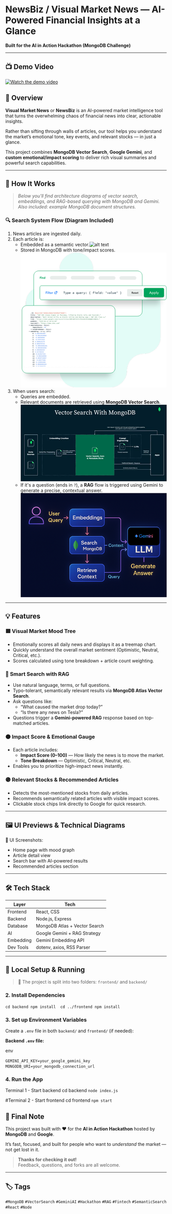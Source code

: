 
# NewsBiz / Visual Market News — AI-Powered Financial Insights at a Glance

**Built for the AI in Action Hackathon (MongoDB Challenge)**

---
## 📺 Demo Video

[![Watch the demo video](https://img.youtube.com/vi/bXBpQvJW99Q/maxresdefault.jpg)](https://www.youtube.com/watch?v=bXBpQvJW99Q)


## 📌 Overview

**Visual Market News** or  **NewsBiz** is an AI-powered market intelligence tool that turns the overwhelming chaos of financial news into clear, actionable insights.

Rather than sifting through walls of articles, our tool helps you understand the market’s emotional tone, key events, and relevant stocks — in just a glance.

This project combines **MongoDB Vector Search**, **Google Gemini**, and **custom emotional/impact scoring** to deliver rich visual summaries and powerful search capabilities.

---

## 🧩 How It Works

> _Below you'll find architecture diagrams of vector search, embeddings, and RAG-based querying with MongoDB and Gemini._  
> _Also included: example MongoDB document structures._

### 🔍 Search System Flow (Diagram Included)
1. News articles are ingested daily.
2. Each article is:
   - Embedded as a semantic vector.![alt text](m7ib8yi82s1fknh4r-image2.avif)
   - Stored in MongoDB with tone/impact scores.
   ![alt text](<Group 7.png>)
3. When users search:
   - Queries are embedded.
   - Relevant documents are retrieved using **MongoDB Vector Search**.![alt text](0_kotBJOGl4287dFct.png)
   - If it's a question (ends in `?`), a **RAG** flow is triggered using Gemini to generate a precise, contextual answer. ![alt text](<rag syaster in project.png>)
---

## 💡 Features

### 🟩 Visual Market Mood Tree
- Emotionally scores all daily news and displays it as a treemap chart.
- Quickly understand the overall market sentiment (Optimistic, Neutral, Critical, etc.).
- Scores calculated using tone breakdown + article count weighting.

### 🔵 Smart Search with RAG
- Use natural language, terms, or full questions.
- Typo-tolerant, semantically relevant results via **MongoDB Atlas Vector Search**.
- Ask questions like:  
  - “What caused the market drop today?”
  - “Is there any news on Tesla?”
- Questions trigger a **Gemini-powered RAG** response based on top-matched articles.

### 🟠 Impact Score & Emotional Gauge
- Each article includes:
  - **Impact Score (0–100)** — How likely the news is to move the market.
  - **Tone Breakdown** — Optimistic, Critical, Neutral, etc.
- Enables you to prioritize high-impact news instantly.

### 🟣 Relevant Stocks & Recommended Articles
- Detects the most-mentioned stocks from daily articles.
- Recommends semantically related articles with visible impact scores.
- Clickable stock chips link directly to Google for quick research.

---

## 🖼️ UI Previews & Technical Diagrams

📸 UI Screenshots:  
- Home page with mood graph  
- Article detail view  
- Search bar with AI-powered results  
- Recommended articles section  

---

## 🛠️ Tech Stack

| Layer        | Tech                            |
|--------------|----------------------------------|
| Frontend     | React, CSS               |
| Backend      | Node.js, Express                 |
| Database     | MongoDB Atlas + Vector Search    |
| AI           | Google Gemini  + RAG Strategy |
| Embedding    | Gemini Embedding API             |
| Dev Tools    | dotenv, axios, RSS Parser        |

---

## 🚀 Local Setup & Running

> 📁 The project is split into two folders: `frontend/` and `backend/`


### 2. Install Dependencies

`cd backend
npm install 
cd ../frontend
npm install`

### 3. Set up Environment Variables

Create a `.env` file in both `backend/` and `frontend/` (if needed):

**Backend `.env` file:**

env


`GEMINI_API_KEY=your_google_gemini_key
MONGODB_URI=your_mongodb_connection_url`
### 4. Run the App


Terminal 1 - Start backend
cd backend
`node index.js`

#Terminal 2 - Start frontend
cd frontend
`npm start`
## 🌟 Final Note

This project was built with ❤️ for the **AI in Action Hackathon** hosted by **MongoDB** and **Google**.

It’s fast, focused, and built for people who want to _understand_ the market — not get lost in it.

> **Thanks for checking it out!**  
> Feedback, questions, and forks are all welcome.

----------

## 🏷 Tags

`#MongoDB` `#VectorSearch` `#GeminiAI` `#Hackathon` `#RAG` `#Fintech` `#SemanticSearch` `#React` `#Node`

